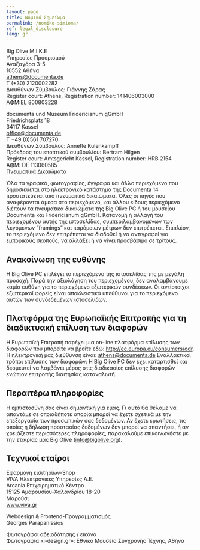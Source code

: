 ```yaml
---
layout: page
title: Noμικό Σημείωμα
permalink: /nomiko-simioma/
ref: legal_disclosure
lang: gr
---
```


Big Olive Μ.Ι.Κ.Ε <br>
Υπηρεσίες Προορισμού <br>
Αναξαγόρα 3-5 <br>
10552 Αθήνα <br>
athens@documenta.de <br>
T (+30) 2120002282 <br>
Διευθύνων Σύμβουλος: Γιάννης Ζάρας <br>
Register court: Athens, Registration number: 141406003000 <br>
ΑΦΜ:EL 800803228


documenta und Museum Fridericianum gGmbH <br>
Friedrichsplatz 18 <br>
34117 Kassel <br>
office@documenta.de <br>
T +49 (0)561 707270 <br>
Διευθύνων Σύμβουλος: Annette Kulenkampff <br>
Πρόεδρος του εποπτικού συμβουλίου: Bertram Hilgen <br>
Register court: Amtsgericht Kassel, Registration number: HRB 2154 <br>
ΑΦΜ: DE 113060585 <br>
Πνευματικά Δικαιώματα

Όλα τα γραφικά, φωτογραφίες, έγγραφα και άλλο περιεχόμενο που δημοσιεύεται στο ηλεκτρονικό κατάστημα της Documenta 14 προστατεύεται από πνευματικά δικαιώματα. Όλες οι πηγές που αναφέρονται άμεσα στο  περιεχόμενο, και άλλου είδους περιεχόμενο διέπουν τα πνευματικά δικαιώματα της Big Olive PC ή του μουσείου Documenta και Fridericianum gGmbH. Κατανομή ή αλλαγή του περιεχομένου αυτής της ιστοσελίδας, συμπεριλαμβανομένων των λεγόμενων “framings” και παρόμοιων μέτρων δεν επιτρέπεται. Επιπλέον, το περιεχόμενο δεν επιτρέπεται να διαδοθεί ή να αντιγραφεί για εμπορικούς σκοπούς, να αλλάξει ή να γίνει προσβάσιμο σε τρίτους.

## Ανακοίνωση της ευθύνης

Η Big Olive PC επιλέγει το περιεχόμενο της ιστοσελίδας της με μεγάλη προσοχή. Παρά την αξιολόγηση του περιεχομένου, δεν αναλαμβάνουμε καμία ευθύνη για το περιεχόμενο εξωτερικών συνδέσεων. Οι αντίστοιχοι εξωτερικοί φορείς είναι αποκλειστικά υπεύθυνοι για το περιεχόμενο αυτών των συνδεδεμένων ιστοσελίδων.


## Πλατφόρμα της Ευρωπαϊκής Επιτροπής για τη διαδικτυακή επίλυση των διαφορών

Η Ευρωπαϊκή Επιτροπή παρέχει μια on-line πλατφόρμα επίλυσης των διαφορών που μπορείτε να βρείτε εδώ: http://ec.europa.eu/consumers/odr. Η ηλεκτρονική μας διεύθυνση είναι: athens@documenta.de 
Εναλλακτικοί τρόποι επίλυσης των διαφορών: Η Big Olive PC δεν έχει καταρτισθεί και δεσμευτεί να λαμβάνει μέρος στις διαδικασίες επίλυσης διαφορών ενώπιον επιτροπής διαιτησίας καταναλωτή.

## Περαιτέρω πληροφορίες

Η εμπιστοσύνη σας είναι σημαντική για εμάς. Γι αυτό θα θέλαμε να απαντάμε σε οποιαδήποτε απορία μπορεί να έχετε σχετικά με την επεξεργασία των προσωπικών σας δεδομένων. Αν έχετε ερωτήσεις, τις οποίες η δήλωση προστασίας δεδομένων δεν μπορεί να απαντήσει, ή αν χρειάζεστε περισσότερες πληροφορίες, παρακαλούμε επικοινωνήστε με την εταιρίας μας Big Olive (info@bigolive.org).
 
## Τεχνικοί εταίροι

Εφαρμογή εισιτηρίων-Shop <br>
VIVA Ηλεκτρονικές Υπηρεσίες Α.Ε. <br>
Arcania Επιχειρηματικό Κέντρο <br>
15125 Αμαρουσίου-Χαλανδρίου 18-20 <br>
Μαρούσι <br>
www.viva.gr

Webdesign & Frontend-Προγραμματισμός <br>
Georges Parapanissios

Φωτογράφοι αδειοδότησης / εικόνα <br>
Φωτογραφία «i-design.gr»: Εθνικό Μουσείο Σύγχρονης Τέχνης, Αθήνα
